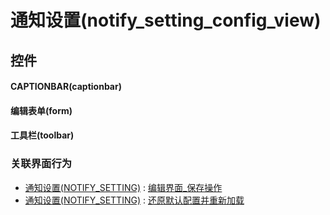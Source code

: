 # 通知设置(notify_setting_config_view)  <!-- {docsify-ignore-all} -->



## 控件
#### CAPTIONBAR(captionbar)
#### 编辑表单(form)
#### 工具栏(toolbar)


### 关联界面行为
  * [通知设置(NOTIFY_SETTING)](module/Base/notify_setting) : [编辑界面_保存操作](module/Base/notify_setting#界面行为)
  * [通知设置(NOTIFY_SETTING)](module/Base/notify_setting) : [还原默认配置并重新加载](module/Base/notify_setting#界面行为)

<script>
 const { createApp } = Vue
  createApp({
    data() {
      return {

      }
    }
  }).use(ElementPlus).mount('#app')
</script>